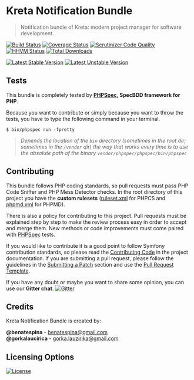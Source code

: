 # Kreta Notification Bundle
> Notification bundle of Kreta: modern project manager for software development.

[![Build Status](https://travis-ci.org/kreta/NotificationBundle.svg?branch=master)](https://travis-ci.org/kreta/NotificationBundle)
[![Coverage Status](https://img.shields.io/coveralls/kreta/NotificationBundle.svg)](https://coveralls.io/r/kreta/NotificationBundle)
[![Scrutinizer Code Quality](https://scrutinizer-ci.com/g/kreta/NotificationBundle/badges/quality-score.png?b=master)](https://scrutinizer-ci.com/g/kreta/NotificationBundle/?branch=master)
[![HHVM Status](http://hhvm.h4cc.de/badge/kreta/notification-bundle.svg)](http://hhvm.h4cc.de/package/kreta/notification-bundle)
[![Total Downloads](https://poser.pugx.org/kreta/notification-bundle/downloads)](https://packagist.org/packages/kreta/notification-bundle)

[![Latest Stable Version](https://poser.pugx.org/kreta/notification-bundle/v/stable.svg)](https://packagist.org/packages/kreta/notification-bundle)
[![Latest Unstable Version](https://poser.pugx.org/kreta/notification-bundle/v/unstable.svg)](https://packagist.org/packages/kreta/notification-bundle)

Tests
-----

This bundle is completely tested by **[PHPSpec][1], SpecBDD framework for PHP**.

Because you want to contribute or simply because you want to throw the tests, you have to type the following command
in your terminal.

    $ bin/phpspec run -fpretty

>*Depends the location of the `bin` directory (sometimes in the root dir; sometimes in the `/vendor` dir) the way that
works every time is to use the absolute path of the binary `vendor/phpspec/phpspec/bin/phpspec`*

Contributing
------------

This bundle follows PHP coding standards, so pull requests must pass PHP Code Sniffer and PHP Mess Detector
checks. In the root directory of this project you have the **custom rulesets** ([ruleset.xml]() for PHPCS and
[phpmd.xml]() for PHPMD).

There is also a policy for contributing to this project. Pull requests must
be explained step by step to make the review process easy in order to
accept and merge them. New methods or code improvements must come paired with [PHPSpec][1] tests.

If you would like to contribute it is a good point to follow Symfony contribution standards,
so please read the [Contributing Code][2] in the project
documentation. If you are submitting a pull request, please follow the guidelines
in the [Submitting a Patch][3] section and use the [Pull Request Template][4].

If you have any doubt or maybe you want to share some opinion, you can use our **Gitter chat**.
[![Gitter](https://badges.gitter.im/Join%20Chat.svg)](https://gitter.im/kreta/kreta?utm_source=badge&utm_medium=badge&utm_campaign=pr-badge&utm_content=badge)

[1]: http://www.phpspec.net/
[2]: http://symfony.com/doc/current/contributing/code/index.html
[3]: http://symfony.com/doc/current/contributing/code/patches.html#check-list
[4]: http://symfony.com/doc/current/contributing/code/patches.html#make-a-pull-request

Credits
-------
Kreta Notification Bundle is created by:
>
**@benatespina** - [benatespina@gmail.com](mailto:benatespina@gmail.com)<br/>
**@gorkalaucirica** - [gorka.lauzirika@gmail.com](mailto:gorka.lauzirika@gmail.com)

Licensing Options
-----------------
[![License](https://poser.pugx.org/kreta/Notification/license.svg)](https://github.com/kreta/kreta/blob/master/LICENSE)
